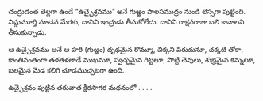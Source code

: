 ﻿చంద్రుడంత తెల్లగా ఉండే “ఉచ్ఛైశ్రవము” అనే గుఱ్ఱం పాలసముద్రం నుండి లెస్సగా పుట్టింది. విష్ణుమూర్తి సూచన మేరకు, దానిని ఇంద్రుడు తీసుకోలేదు. దానిని రాక్షసరాజు బలి కావాలని తీసుకున్నాడు. 

ఆ ఉచ్ఛైశ్రవము అనే ఆ హరి (గుఱ్ఱం) దృఢమైన రొమ్మూ, చిక్కని పిరుదునూ, చక్కటి తోకా, కాంతివంతంగా తళతళలాడే ముఖమూ, స్వచ్ఛమైన గిట్టలూ, పొట్టి చెవులు, శుభ్రమైన కన్నులూ, బలమైన మెడ కలిగి చూడముచ్చటగా ఉంది. 

ఉచ్ఛైశ్రవం పుట్టిన తరువాత క్షీరసాగర మథనంలో . . . . 


